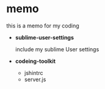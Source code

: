 # memo
this is a memo for my coding

- **sublime-user-settings**

   include my sublime User settings

- **codeing-toolkit**
    + jshintrc
    + server.js
